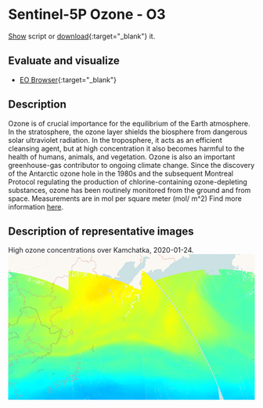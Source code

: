 # Sentinel-5P Ozone - O3
<a href="#" id='togglescript'>Show</a> script or [download](script.js){:target="_blank"} it.
<div id='script_view' style="display:none">
{% highlight javascript %}
{% include_relative script.js %}
{% endhighlight %}
</div>

## Evaluate and visualize
 - [EO Browser](https://sentinelshare.page.link/jsmM){:target="_blank"}   

## Description
Ozone is of crucial importance for the equilibrium of the Earth atmosphere. In the stratosphere, the ozone layer shields the biosphere from dangerous solar ultraviolet radiation. In the troposphere, it acts as an efficient cleansing agent, but at high concentration it also becomes harmful to the health of humans, animals, and vegetation. Ozone is also an important greenhouse-gas contributor to ongoing climate change. Since the discovery of the Antarctic ozone hole in the 1980s and the subsequent Montreal Protocol regulating the production of chlorine-containing ozone-depleting substances, ozone has been routinely monitored from the ground and from space. Measurements are in mol per square meter (mol/ m^2)
Find more information [here](http://www.tropomi.eu/data-products/total-ozone-column).

## Description of representative images

High ozone concentrations over Kamchatka, 2020-01-24.
![NO2 tropospheric column](fig/fig1.png)


